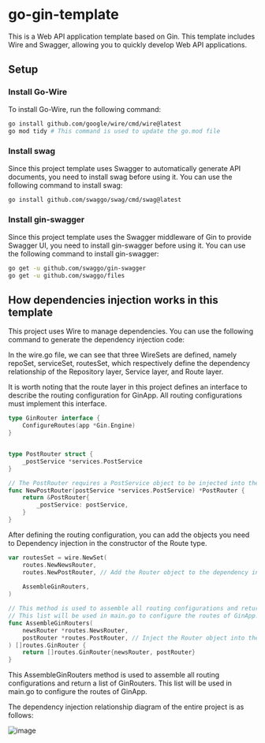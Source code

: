﻿go-gin-template
======

This is a Web API application template based on Gin. This template includes Wire and Swagger, allowing you to quickly develop Web API applications.


## Setup

### Install Go-Wire

To install Go-Wire, run the following command:

```bash
go install github.com/google/wire/cmd/wire@latest
go mod tidy # This command is used to update the go.mod file
```

### Install swag

Since this project template uses Swagger to automatically generate API documents, you need to install swag before using it. You can use the following command to install swag:

```bash
go install github.com/swaggo/swag/cmd/swag@latest
```

### Install gin-swagger

Since this project template uses the Swagger middleware of Gin to provide Swagger UI, you need to install gin-swagger before using it. You can use the following command to install gin-swagger:

```bash
go get -u github.com/swaggo/gin-swagger
go get -u github.com/swaggo/files
```

## How dependencies injection works in this template

This project uses Wire to manage dependencies. You can use the following command to generate the dependency injection code:

In the wire.go file, we can see that three WireSets are defined, namely repoSet, serviceSet, routesSet,
which respectively define the dependency relationship of the Repository layer, Service layer, and Route layer.

It is worth noting that the route layer in this project defines an interface to describe the routing configuration for GinApp. All routing configurations must implement this interface.

```go
type GinRouter interface {
	ConfigureRoutes(app *Gin.Engine)
}


type PostRouter struct {
    _postService *services.PostService
}

// The PostRouter requires a PostService object to be injected into the constructor.
func NewPostRouter(postService *services.PostService) *PostRouter {
	return &PostRouter{
        _postService: postService,
    }
}
```

After defining the routing configuration, you can add the objects you need to Dependency injection in the constructor of the Route type.

```go
var routesSet = wire.NewSet(
	routes.NewNewsRouter,
	routes.NewPostRouter, // Add the Router object to the dependency injection set
	
	AssembleGinRouters,
)

// This method is used to assemble all routing configurations and return a list of GinRouters.
// This list will be used in main.go to configure the routes of GinApp.
func AssembleGinRouters(
	newsRouter *routes.NewsRouter, 
	postRouter *routes.PostRouter, // Inject the Router object into the AssembleGinRouters method
) []routes.GinRouter {
	return []routes.GinRouter{newsRouter, postRouter}
}
```

This AssembleGinRouters method is used to assemble all routing configurations and return a list of GinRouters. 
This list will be used in main.go to configure the routes of GinApp.

The dependency injection relationship diagram of the entire project is as follows:

![image](https://www.plantuml.com/plantuml/png/VP71JiCm38RlUOfez_44KpM4n0s4u0WSqimTXZIE71V4swCcKboqmCt-_Tdzy_UOnR4iSp019h52bl7y9lQ435wGeg7n7RpOsM6hTuU33oxdONY9jpW2NrsdjBCkMvVI1eAupC1k3B2Ipw-5VQH5eC2yLlaVVYgtRoXEU2uRlfGz6m-KHI-theVUmrTMj7L_NNq2_aHVOUstE4PXc9o7PWGIPHJYxxQbKkyxT-G_EekNiZ76fMJt-w7-a1f8wTVeQw8wRZaKgKvDU_5Mr9TLMHFyRQ0E5JRgyG9HoHmXdfOv_000)
